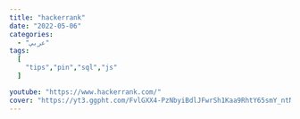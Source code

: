 ```yaml
---
title: "hackerrank"
date: "2022-05-06"
categories:
  - "عربي"
tags:
  [
    "tips","pin","sql","js"
  ]

youtube: "https://www.hackerrank.com/"
cover: "https://yt3.ggpht.com/FvlGXX4-PzNbyiBdlJFwrSh1Kaa9RhtY65smY_ntNtcUfKnwIOu9ItnvbWpW30dT-nrBSG7YElU=s48-c-k-c0x00ffffff-no-rj"
---
```

